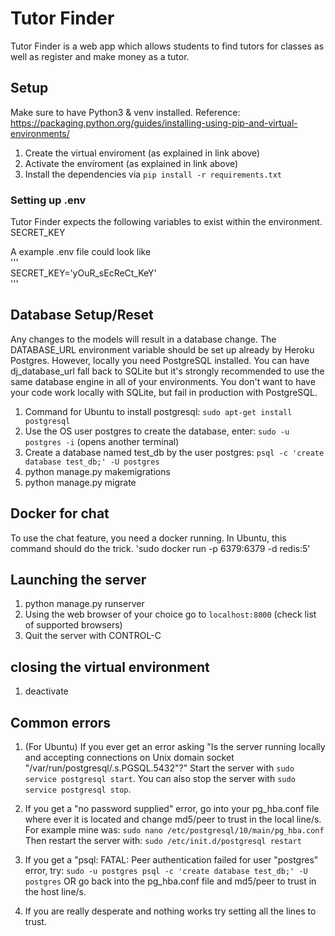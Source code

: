 # Tutor Finder

Tutor Finder is a web app which allows students to find tutors for classes as well as register and make money as a tutor.

## Setup
Make sure to have Python3 & venv installed.
Reference: https://packaging.python.org/guides/installing-using-pip-and-virtual-environments/

1. Create the virtual enviroment (as explained in link above)
2. Activate the enviroment (as explained in link above)
3. Install the dependencies via `pip install -r requirements.txt`

### Setting up .env

Tutor Finder expects the following variables to exist within the environment.  
SECRET_KEY  

A example .env file could look like  
'''  
SECRET_KEY='yOuR_sEcReCt_KeY'  
'''  

## Database Setup/Reset

Any changes to the models will result in a database change. The DATABASE_URL environment variable should be set up already by Heroku Postgres.
However, locally you need PostgreSQL installed. You can have dj_database_url fall back to SQLite but it's strongly recommended to use the same database engine in all of your environments.
You don't want to have your code work locally with SQLite, but fail in production with PostgreSQL.

1. Command for Ubuntu to install postgresql: `sudo apt-get install postgresql`
2. Use the OS user postgres to create the database, enter: `sudo -u postgres -i` (opens another terminal)
3. Create a database named test_db by the user postgres: `psql -c 'create database test_db;' -U postgres`
4. python manage.py makemigrations
5. python manage.py migrate

## Docker for chat

To use the chat feature, you need a docker running. In Ubuntu, this command should do the trick.
'sudo docker run -p 6379:6379 -d redis:5'

## Launching the server
1. python manage.py runserver
2. Using the web browser of your choice go to `localhost:8000` (check list of supported browsers)
3. Quit the server with CONTROL-C

## closing the virtual environment
1. deactivate

## Common errors

1. (For Ubuntu) If you ever get an error asking "Is the server running locally and accepting connections on Unix domain socket "/var/run/postgresql/.s.PGSQL.5432"?"
Start the server with `sudo service postgresql start`. You can also stop the server with `sudo service postgresql stop`.

2. If you get a "no password supplied" error, go into your pg_hba.conf file where ever it is located and change md5/peer to trust in the local line/s. For example mine was:
`sudo nano /etc/postgresql/10/main/pg_hba.conf`
Then restart the server with: `sudo /etc/init.d/postgresql restart`

3. If you get a "psql: FATAL:  Peer authentication failed for user "postgres" error, try: `sudo -u postgres psql -c 'create database test_db;' -U postgres`
OR go back into the pg_hba.conf file and md5/peer to trust in the host line/s.

4. If you are really desperate and nothing works try setting all the lines to trust.
